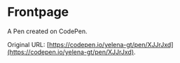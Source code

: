 # Frontpage

A Pen created on CodePen.

Original URL: [https://codepen.io/yelena-gt/pen/XJJrJxd](https://codepen.io/yelena-gt/pen/XJJrJxd).


